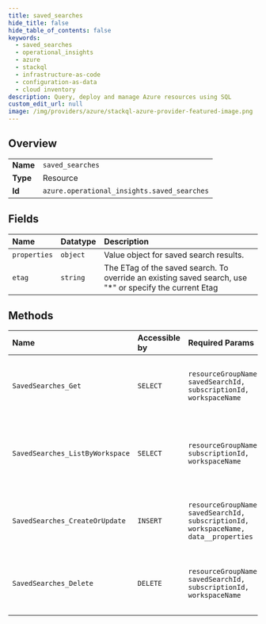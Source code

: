 ```yaml
---
title: saved_searches
hide_title: false
hide_table_of_contents: false
keywords:
  - saved_searches
  - operational_insights
  - azure    
  - stackql
  - infrastructure-as-code
  - configuration-as-data
  - cloud inventory
description: Query, deploy and manage Azure resources using SQL
custom_edit_url: null
image: /img/providers/azure/stackql-azure-provider-featured-image.png
---
```

  
    

## Overview
<table><tbody>
<tr><td><b>Name</b></td><td><code>saved_searches</code></td></tr>
<tr><td><b>Type</b></td><td>Resource</td></tr>
<tr><td><b>Id</b></td><td><code>azure.operational_insights.saved_searches</code></td></tr>
</tbody></table>

## Fields
| Name | Datatype | Description |
|:-----|:---------|:------------|
| `properties` | `object` | Value object for saved search results. |
| `etag` | `string` | The ETag of the saved search. To override an existing saved search, use "*" or specify the current Etag |
## Methods
| Name | Accessible by | Required Params | Description |
|:-----|:--------------|:----------------|:------------|
| `SavedSearches_Get` | `SELECT` | `resourceGroupName, savedSearchId, subscriptionId, workspaceName` | Gets the specified saved search for a given workspace. |
| `SavedSearches_ListByWorkspace` | `SELECT` | `resourceGroupName, subscriptionId, workspaceName` | Gets the saved searches for a given Log Analytics Workspace |
| `SavedSearches_CreateOrUpdate` | `INSERT` | `resourceGroupName, savedSearchId, subscriptionId, workspaceName, data__properties` | Creates or updates a saved search for a given workspace. |
| `SavedSearches_Delete` | `DELETE` | `resourceGroupName, savedSearchId, subscriptionId, workspaceName` | Deletes the specified saved search in a given workspace. |
